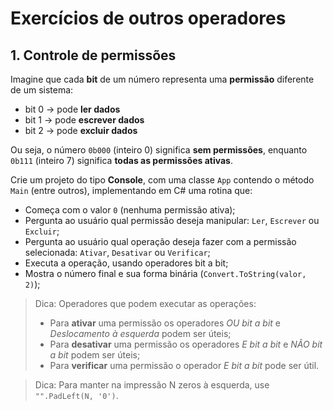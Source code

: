 # Exercícios de outros operadores

## 1. Controle de permissões

Imagine que cada **bit** de um número representa uma **permissão** diferente de um sistema:

- bit 0 → pode **ler dados**
- bit 1 → pode **escrever dados**
- bit 2 → pode **excluir dados**

Ou seja, o número `0b000` (inteiro 0) significa **sem permissões**, enquanto `0b111` (inteiro 7) significa **todas as permissões ativas**.

Crie um projeto do tipo **Console**, com uma classe `App` contendo o método `Main` (entre outros), implementando em C# uma rotina que:

- Começa com o valor `0` (nenhuma permissão ativa);  
- Pergunta ao usuário qual permissão deseja manipular: `Ler`, `Escrever` ou `Excluir`;
- Pergunta ao usuário qual operação deseja fazer com a permissão selecionada: `Ativar`, `Desativar` ou `Verificar`;
- Executa a operação, usando operadores bit a bit;
- Mostra o número final e sua forma binária (`Convert.ToString(valor, 2)`);

> Dica: Operadores que podem executar as operações:
>
> - Para **ativar** uma permissão os operadores _OU bit a bit_ e _Deslocamento à esquerda_ podem ser úteis;
> - Para **desativar** uma permissão os operadores _E bit a bit_ e _NÃO bit a bit_ podem ser úteis;
> - Para **verificar** uma permissão o operador _E bit a bit_ pode ser útil.

> Dica: Para manter na impressão N zeros à esquerda, use `"".PadLeft(N, '0')`.
